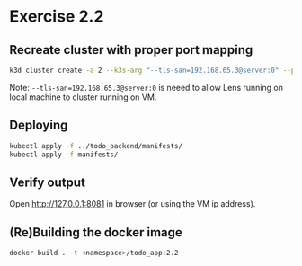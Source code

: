 # Exercise 2.2

## Recreate cluster with proper port mapping

```sh
k3d cluster create -a 2 --k3s-arg "--tls-san=192.168.65.3@server:0" --port 8082:30080@agent:0 -p 8081:80@loadbalancer
```

Note: `--tls-san=192.168.65.3@server:0` is neeed to allow Lens running on local machine to cluster running on VM.  

## Deploying

```sh
kubectl apply -f ../todo_backend/manifests/
kubectl apply -f manifests/
```

## Verify output

Open http://127.0.0.1:8081 in browser (or using the VM ip address).

## (Re)Building the docker image

```sh
docker build . -t <namespace>/todo_app:2.2
```
